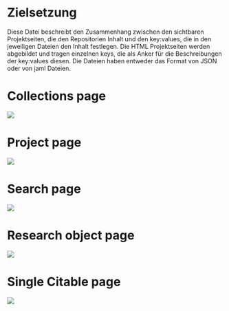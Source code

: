 # Zielsetzung
Diese Datei beschreibt den Zusammenhang zwischen den sichtbaren Projektseiten, die den Repositorien Inhalt und den key:values, die in den jeweiligen Dateien den Inhalt festlegen. Die HTML Projektseiten werden abgebildet und tragen einzelnen keys, die als Anker für die Beschreibungen der key:values diesen. Die Dateien haben entweder das Format von JSON oder von jaml Dateien.

# Collections page

![](assets/Folie1.png)

# Project page

![](assets/Folie2.png)

# Search page

![](assets/Folie3.png)

# Research object page

![](assets/Folie4.png)

# Single Citable page

![](assets/Folie5.png)
